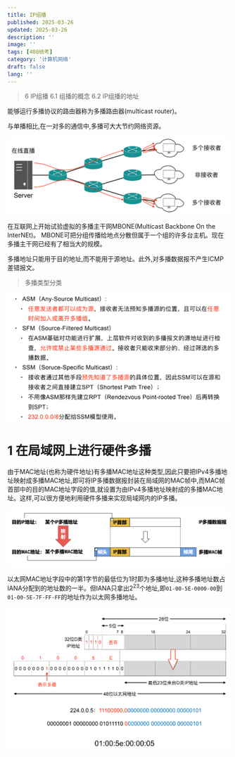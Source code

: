 ```yaml
---
title: IP组播
published: 2025-03-26
updated: 2025-03-26
description: ''
image: ''
tags: [408统考]
category: '计算机网络'
draft: false 
lang: ''
---
```


> 6 IP组播 6.1 组播的概念 6.2 IP组播的地址


能够运行多播协议的路由器称为多播路由器(multicast router)。

与单播相比,在一对多的通信中,多播可大大节约网络资源。

<img src="https://raw.githubusercontent.com/MRchenyuheng/Blog_Pic_Bed/main/NET/20250326212932101.png"/>

在互联网上开始试验虚拟的多播主干网MBONE(Multicast Backbone On the InterNEt)。 MBONE可把分组传播给地点分散但属于一个组的许多台主机。现在多播主干网已经有了相当大的规模。

多播地址只能用于目的地址,而不能用于源地址。此外,对多播数据报不产生ICMP差错报文。

> 多播类型分类

<img src="https://raw.githubusercontent.com/MRchenyuheng/Blog_Pic_Bed/main/NET/20250326213439028.png"/>

# 1 在局域网上进行硬件多播

由于MAC地址(也称为硬件地址)有多播MAC地址这种类型,因此只要把IPv4多播地址映射成多播MAC地址,即可将IP多播数据报封装在局域网的MAC帧中,而MAC帧首部中的目的MAC地址字段的值,就设置为由IPv4多播地址映射成的多播MAC地址。这样,可以很方便地利用硬件多播来实现局域网内的IP多播。

<img src="https://raw.githubusercontent.com/MRchenyuheng/Blog_Pic_Bed/main/NET/20250327120433338.png"/>

以太网MAC地址字段中的第1字节的最低位为1时即为多播地址,这种多播地址数占IANA分配到的地址数的一半。但IANA只拿出$2^{23}$个地址,即`01-00-5E-0000-00`到`01-00-5E-7F-FF-FF`的地址作为以太网多播地址。

<img src="https://raw.githubusercontent.com/MRchenyuheng/Blog_Pic_Bed/main/OS/20250326212348710.png"/>

